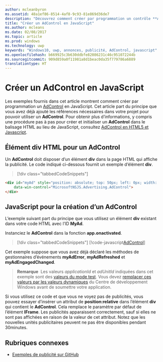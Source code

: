 ```yaml
---
author: mcleanbyron
ms.assetid: 48a1ef86-8514-4af8-9c93-81e869d36de7
description: "Découvrez comment créer par programmation un contrôle **AdControl** en JavaScript."
title: "Créer un AdControl en JavaScript"
ms.author: mcleans
ms.date: 02/08/2017
ms.topic: article
ms.prod: windows
ms.technology: uwp
keywords: "Windows10, uwp, annonces, publicité, AdControl, javascript"
ms.openlocfilehash: b669925c3b630ddbfe82086231c46c951072244b
ms.sourcegitcommit: 909d859a0f11981a8d1beac0da35f779786a6889
translationtype: HT
---
```

# <a name="create-an-adcontrol-in-javascript"></a>Créer un AdControl en JavaScript




Les exemples fournis dans cet article montrent comment créer par programmation un [AdControl](https://msdn.microsoft.com/library/windows/apps/microsoft.advertising.winrt.ui.adcontrol.aspx) en JavaScript. Cet article part du principe que vous avez déjà ajouté les références nécessaires dans votre projet pour pouvoir utiliser un **AdControl**. Pour obtenir plus d’informations, y compris une procédure pas à pas pour créer et initialiser un **AdControl** dans le balisage HTML au lieu de JavaScript, consultez [AdControl en HTML5 et Javascript](adcontrol-in-html-5-and-javascript.md).

## <a name="html-div-for-an-adcontrol"></a>Élément div HTML pour un AdControl

Un **AdControl** doit disposer d’un élément **div** dans la page HTML qui affiche la publicité. Le code indiqué ci-dessous fournit un exemple d’élément **div**.

> [!div class="tabbedCodeSnippets"]
``` html
<div id="myAd" style="position: absolute; top: 50px; left: 0px; width: 300px; height: 250px; z-index: 1"
    data-win-control="MicrosoftNSJS.Advertising.AdControl">
</div>
```

## <a name="javascript-for-creating-an-adcontrol"></a>JavaScript pour la création d’un AdControl

L’exemple suivant part du principe que vous utilisez un élément **div** existant dans votre code HTML avec l’ID **MyAd**.

Instanciez le **AdControl** dans la fonction **app.onactivated**.

> [!div class="tabbedCodeSnippets"]
[!code-javascript[AdControl](./code/AdvertisingSamples/AdControlSamples/js/main.js#DeclareAdControl)]

Cet exemple suppose que vous avez déjà déclaré les méthodes de gestionnaires d’événements **myAdError**, **myAdRefreshed** et **myAdEngagedChanged**.

>**Remarque**&nbsp;&nbsp;Les valeurs *applicationId* et *adUnitId* indiquées dans cet exemple sont des [valeurs du mode test](test-mode-values.md). Vous devez [remplacer ces valeurs par les valeurs dynamiques](set-up-ad-units-in-your-app.md) du Centre de développement Windows avant de soumettre votre application.

Si vous utilisez ce code et que vous ne voyez pas de publicités, vous pouvez essayer d’insérer un attribut de **position:relative** dans l’élément **div** qui contient le **AdControl**. Cela remplace le paramètre par défaut de l’élément **IFrame**. Les publicités apparaissent correctement, sauf si elles ne sont pas affichées en raison de la valeur de cet attribut. Notez que les nouvelles unités publicitaires peuvent ne pas être disponibles pendant 30minutes.

## <a name="related-topics"></a>Rubriques connexes

* [Exemples de publicité sur GitHub](http://aka.ms/githubads)

 

 
